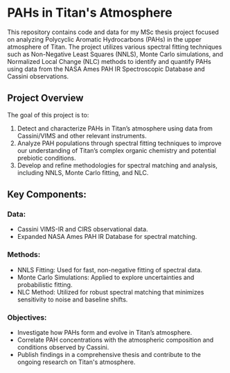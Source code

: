 # PAHs in Titan's Atmosphere

This repository contains code and data for my MSc thesis project focused on analyzing Polycyclic Aromatic Hydrocarbons (PAHs) in the upper atmosphere of Titan. The project utilizes various spectral fitting techniques such as Non-Negative Least Squares (NNLS), Monte Carlo simulations, and Normalized Local Change (NLC) methods to identify and quantify PAHs using data from the NASA Ames PAH IR Spectroscopic Database and Cassini observations.

## Project Overview
The goal of this project is to:
1. Detect and characterize PAHs in Titan’s atmosphere using data from Cassini/VIMS and other relevant instruments.
2. Analyze PAH populations through spectral fitting techniques to improve our understanding of Titan’s complex organic chemistry and potential prebiotic conditions.
3. Develop and refine methodologies for spectral matching and analysis, including NNLS, Monte Carlo fitting, and NLC.

## Key Components:
### Data:
- Cassini VIMS-IR and CIRS observational data.
- Expanded NASA Ames PAH IR Database for spectral matching.

### Methods:
- NNLS Fitting: Used for fast, non-negative fitting of spectral data.
- Monte Carlo Simulations: Applied to explore uncertainties and probabilistic fitting.
- NLC Method: Utilized for robust spectral matching that minimizes sensitivity to noise and baseline shifts.

### Objectives:
- Investigate how PAHs form and evolve in Titan’s atmosphere.
- Correlate PAH concentrations with the atmospheric composition and conditions observed by Cassini.
- Publish findings in a comprehensive thesis and contribute to the ongoing research on Titan's atmosphere.
